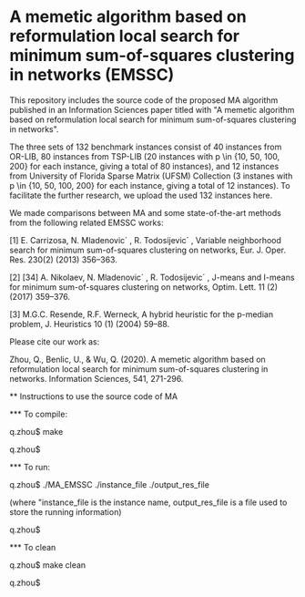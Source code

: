 # A memetic algorithm based on reformulation local search for minimum sum-of-squares clustering in networks (EMSSC)
This repository includes the source code of the proposed MA algorithm published in an Information Sciences paper titled with "A memetic algorithm based on reformulation local search for minimum sum-of-squares clustering in networks".

The three sets of 132 benchmark instances consist of 40 instances from OR-LIB, 80 instances from TSP-LIB (20 instances with p \in {10, 50, 100, 200} for each instance, giving a total of 80 instances), and 12 instances from University of Florida Sparse Matrix (UFSM) Collection (3 instanes with p \in {10, 50, 100, 200} for each instance, giving a total of 12 instances). To facilitate the further research, we upload the used 132 instances here.

We made comparisons between MA and some state-of-the-art methods from the following related EMSSC works:

[1] E. Carrizosa, N. Mladenovic´ , R. Todosijevic´ , Variable neighborhood search for minimum sum-of-squares clustering on networks, Eur. J. Oper. Res. 230(2) (2013) 356–363.

[2] [34] A. Nikolaev, N. Mladenovic´ , R. Todosijevic´ , J-means and I-means for minimum sum-of-squares clustering on networks, Optim. Lett. 11 (2) (2017) 359–376.

[3] M.G.C. Resende, R.F. Werneck, A hybrid heuristic for the p-median problem, J. Heuristics 10 (1) (2004) 59–88.

Please cite our work as:

Zhou, Q., Benlic, U., & Wu, Q. (2020). A memetic algorithm based on reformulation local search for minimum sum-of-squares clustering in networks. Information Sciences, 541, 271-296.

** Instructions to use the source code of MA

*** To compile:

q.zhou$ make

q.zhou$

*** To run:

q.zhou$ ./MA_EMSSC ./instance_file ./output_res_file 

(where "instance_file is the instance name, output_res_file is a file used to store the running information)

q.zhou$

*** To clean

q.zhou$ make clean

q.zhou$
